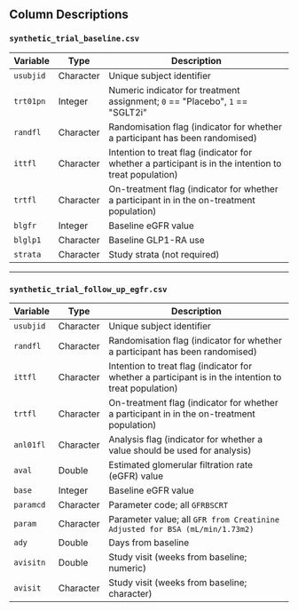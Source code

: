 ## Column Descriptions

### `synthetic_trial_baseline.csv`

| Variable  | Type      | Description                                                                                           |
| --------- | --------- | ----------------------------------------------------------------------------------------------------- |
| `usubjid` | Character | Unique subject identifier                                                                             |
| `trt01pn` | Integer   | Numeric indicator for treatment assignment; `0` == "Placebo", `1` == "SGLT2i"                         |
| `randfl`  | Character | Randomisation flag (indicator for whether a participant has been randomised)                          |
| `ittfl`   | Character | Intention to treat flag (indicator for whether a participant is in the intention to treat population) |
| `trtfl`   | Character | On-treatment flag (indicator for whether a participant in in the on-treatment population)             |
| `blgfr`   | Integer   | Baseline eGFR value                                                                                   |
| `blglp1`  | Character | Baseline GLP1-RA use                                                                                  |
| `strata`  | Character | Study strata (not required)                                                                           |

------------------------------------------------------------------------------

### `synthetic_trial_follow_up_egfr.csv`

| Variable  | Type      | Description                                                                                           |
| --------- | --------- | ----------------------------------------------------------------------------------------------------- |
| `usubjid` | Character | Unique subject identifier                                                                             |
| `randfl`  | Character | Randomisation flag (indicator for whether a participant has been randomised)                          |
| `ittfl`   | Character | Intention to treat flag (indicator for whether a participant is in the intention to treat population) |
| `trtfl`   | Character | On-treatment flag (indicator for whether a participant in in the on-treatment population)             |
| `anl01fl` | Character | Analysis flag (indicator for whether a value should be used for analysis)                             |
| `aval`    | Double    | Estimated glomerular filtration rate (eGFR) value                                                     |
| `base`    | Integer   | Baseline eGFR value                                                                                   |
| `paramcd` | Character | Parameter code; all `GFRBSCRT`                                                                        |
| `param`   | Character | Parameter value; all `GFR from Creatinine Adjusted for BSA (mL/min/1.73m2)`                           |
| `ady`     | Double    | Days from baseline                                                                                    |
| `avisitn` | Double    | Study visit (weeks from baseline; numeric)                                                            |
| `avisit`  | Character | Study visit (weeks from baseline; character)                                                          |